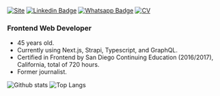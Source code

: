 [![Site](https://img.shields.io/badge/-Visit_Website-2E4053?style=for-the-badge&labelColor=2E4053&link=https://www.pamplonas.dev)](https://www.pamplonas.dev)
[![Linkedin Badge](https://img.shields.io/badge/-LinkedIn-blue?style=for-the-badge&logo=Linkedin&logoColor=white&link=https://www.linkedin.com/in/paulopamplona/)](https://www.linkedin.com/in/paulopamplona/)
[![Whatsapp Badge](https://img.shields.io/badge/-Whatsapp-4CA143?style=for-the-badge&logo=whatsapp&logoColor=white&link=https://api.whatsapp.com/send?phone=5521995366383)](https://api.whatsapp.com/send?phone=5521995366383)
[![CV](https://img.shields.io/badge/-Curriculum-2E4053?style=for-the-badge&labelColor=2E4053&link=https://www.pamplonas.dev/resume)](https://www.pamplonas.dev/resume)

### Frontend Web Developer
- 45 years old.
- Currently using Next.js, Strapi, Typescript, and GraphQL.
- Certified in Frontend by San Diego Continuing Education (2016/2017), California, total of 720 hours.
- Former journalist.

![Github stats](https://github-readme-stats.vercel.app/api?username=pamplonapaulo&hide=issues&theme=onedark&show_icons=true&hide_border=false&count_private=true&include_all_commits=true&line_height=29)
![Top Langs](https://github-readme-stats.vercel.app/api/top-langs/?username=pamplonapaulo&theme=onedark&langs_count=10&layout=compact)
